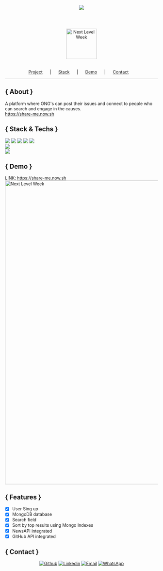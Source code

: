 <div id="status" align="center">
        <img src="https://img.shields.io/badge/STATUS-PRODUCTION-brightgreen"/>
</div>

<br/><br/>
<div id="header">
        <div align="center">
            <img id="logo" alt="Next Level Week" src="https://user-images.githubusercontent.com/53456120/96523162-69189d00-124b-11eb-89e1-881674ef2ae6.png" height="100px" />
    </div>
    <br/> <br/>
    <div align="center">
      <a href="#project">Project</a>&nbsp; &nbsp; &nbsp; |&nbsp; &nbsp; &nbsp;
      <a href="#stack">Stack</a>&nbsp; &nbsp; &nbsp; |&nbsp; &nbsp; &nbsp;
      <a href="#demo">Demo</a>&nbsp; &nbsp; &nbsp; |&nbsp; &nbsp; &nbsp;
      <a href="#contact">Contact</a>&nbsp; &nbsp; &nbsp;
    </div>
</div>

<hr/>

<div id="about">

## { About }
A platform where ONG's can post their issues and connect to people who can search and engage in the causes.
</br>
<a id="link" href="https://share-me.now.sh"> https://share-me.now.sh </a>

</div>

<div id="stack">
       
## { Stack & Techs }
<img src="https://img.shields.io/badge/node.js%20-%2343853D.svg?&style=for-the-badge&logo=node.js&logoColor=white"/>
<img src="https://img.shields.io/badge/react%20-%2320232a.svg?&style=for-the-badge&logo=react&logoColor=%2361DAFB"/>
<img src="https://img.shields.io/badge/react_native%20-%2320232a.svg?&style=for-the-badge&logo=react&logoColor=%2361DAFB"/>
<img src="https://img.shields.io/badge/sqlite-%2307405e.svg?&style=for-the-badge&logo=sqlite&logoColor=white"/>
<img src="https://img.shields.io/badge/javascript%20-%23323330.svg?&style=for-the-badge&logo=javascript&logoColor=%23F7DF1E"/>
<br/>
<img src="https://img.shields.io/badge/RESPONSIVE-YES-brightgreen"/>
<br/>
<img src="https://img.shields.io/badge/REST%20API-YES-brightgreen"/>

</div>

<div id="demo">
        
## { Demo }
LINK: <a id="link" href="https://share-me.now.sh"> https://share-me.now.sh </a>
<img align="center" alt="Next Level Week" src="https://github.com/procarrera/files/blob/master/screen-hero.png" width="1000px"/>
</div>

<div id="features">
        
## { Features }
- [x] User Sing up
- [x] MongoDB database
- [x] Search field
- [x] Sort by top results using Mongo Indexes
- [x] NewsAPI integrated
- [x] GitHub API integrated

</div>

<div id="contact">
        
## { Contact }

  <p align="center">
       <a href="https://github.com/procarrera" target="_blank" >
        <img alt="Github" src="https://img.shields.io/badge/github-%23100000.svg?&style=for-the-badge&logo=github&logoColor=white"></a>
      <a href="https://www.linkedin.com/in/procarrera/" target="_blank" >
        <img alt="Linkedin" src="https://img.shields.io/badge/linkedin-%230077B5.svg?&style=for-the-badge&logo=linkedin&logoColor=white"></a>
      <a href="mailto:procarrera@gmail.com" target="_blank" >
        <img alt="Email" src="https://img.shields.io/badge/gmail-D14836?&style=for-the-badge&logo=gmail&logoColor=white"></a> 
      <a href="https://api.whatsapp.com/send?phone=5521986816996" target="_blank" >
        <img alt="WhatsApp" src="https://img.shields.io/badge/WHATSAPP-25D366?&style=for-the-badge&logo=whatsapp&logoColor=white"></a>
     </p>
     
 </div>
